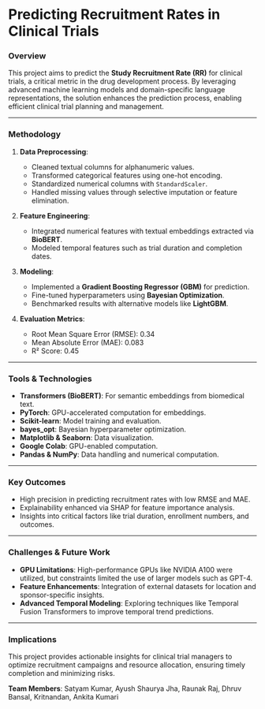 

# Predicting Recruitment Rates in Clinical Trials

### Overview
This project aims to predict the **Study Recruitment Rate (RR)** for clinical trials, a critical metric in the drug development process. By leveraging advanced machine learning models and domain-specific language representations, the solution enhances the prediction process, enabling efficient clinical trial planning and management.

---

### Methodology
1. **Data Preprocessing**:
   - Cleaned textual columns for alphanumeric values.
   - Transformed categorical features using one-hot encoding.
   - Standardized numerical columns with `StandardScaler`.
   - Handled missing values through selective imputation or feature elimination.

2. **Feature Engineering**:
   - Integrated numerical features with textual embeddings extracted via **BioBERT**.
   - Modeled temporal features such as trial duration and completion dates.

3. **Modeling**:
   - Implemented a **Gradient Boosting Regressor (GBM)** for prediction.
   - Fine-tuned hyperparameters using **Bayesian Optimization**.
   - Benchmarked results with alternative models like **LightGBM**.

4. **Evaluation Metrics**:
   - Root Mean Square Error (RMSE): 0.34
   - Mean Absolute Error (MAE): 0.083
   - R² Score: 0.45

---

### Tools & Technologies
- **Transformers (BioBERT)**: For semantic embeddings from biomedical text.
- **PyTorch**: GPU-accelerated computation for embeddings.
- **Scikit-learn**: Model training and evaluation.
- **bayes_opt**: Bayesian hyperparameter optimization.
- **Matplotlib & Seaborn**: Data visualization.
- **Google Colab**: GPU-enabled computation.
- **Pandas & NumPy**: Data handling and numerical computation.

---

### Key Outcomes
- High precision in predicting recruitment rates with low RMSE and MAE.
- Explainability enhanced via SHAP for feature importance analysis.
- Insights into critical factors like trial duration, enrollment numbers, and outcomes.

---

### Challenges & Future Work
- **GPU Limitations**: High-performance GPUs like NVIDIA A100 were utilized, but constraints limited the use of larger models such as GPT-4.
- **Feature Enhancements**: Integration of external datasets for location and sponsor-specific insights.
- **Advanced Temporal Modeling**: Exploring techniques like Temporal Fusion Transformers to improve temporal trend predictions.

---

### Implications
This project provides actionable insights for clinical trial managers to optimize recruitment campaigns and resource allocation, ensuring timely completion and minimizing risks.

**Team Members**: Satyam Kumar, Ayush Shaurya Jha, Raunak Raj, Dhruv Bansal, Kritnandan, Ankita Kumari  

